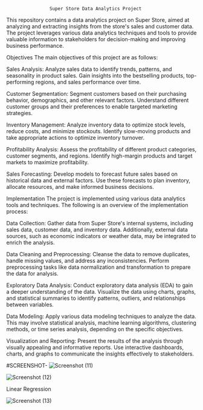                     Super Store Data Analytics Project

This repository contains a data analytics project on Super Store, aimed at analyzing and extracting insights from the store's sales and customer data. The project leverages various data analytics techniques and tools to provide valuable information to stakeholders for decision-making and improving business performance.

Objectives
The main objectives of this project are as follows:

Sales Analysis: Analyze sales data to identify trends, patterns, and seasonality in product sales. Gain insights into the bestselling products, top-performing regions, and sales performance over time.

Customer Segmentation: Segment customers based on their purchasing behavior, demographics, and other relevant factors. Understand different customer groups and their preferences to enable targeted marketing strategies.

Inventory Management: Analyze inventory data to optimize stock levels, reduce costs, and minimize stockouts. Identify slow-moving products and take appropriate actions to optimize inventory turnover.

Profitability Analysis: Assess the profitability of different product categories, customer segments, and regions. Identify high-margin products and target markets to maximize profitability.

Sales Forecasting: Develop models to forecast future sales based on historical data and external factors. Use these forecasts to plan inventory, allocate resources, and make informed business decisions.

Implementation
The project is implemented using various data analytics tools and techniques. The following is an overview of the implementation process:

Data Collection: Gather data from Super Store's internal systems, including sales data, customer data, and inventory data. Additionally, external data sources, such as economic indicators or weather data, may be integrated to enrich the analysis.

Data Cleaning and Preprocessing: Cleanse the data to remove duplicates, handle missing values, and address any inconsistencies. Perform preprocessing tasks like data normalization and transformation to prepare the data for analysis.

Exploratory Data Analysis: Conduct exploratory data analysis (EDA) to gain a deeper understanding of the data. Visualize the data using charts, graphs, and statistical summaries to identify patterns, outliers, and relationships between variables.

Data Modeling: Apply various data modeling techniques to analyze the data. This may involve statistical analysis, machine learning algorithms, clustering methods, or time series analysis, depending on the specific objectives.

Visualization and Reporting: Present the results of the analysis through visually appealing and informative reports. Use interactive dashboards, charts, and graphs to communicate the insights effectively to stakeholders.


#SCREENSHOT-
![Screenshot (11)](https://github.com/DivyamGupta3000/Supersore/assets/108221297/fda29d4f-1bf5-403f-b384-8ea4ebfb65d8)

![Screenshot (12)](https://github.com/DivyamGupta3000/Supersore/assets/108221297/f8a268e2-eff4-40e9-b50a-03f1e54cb65f)

Linear Regression

![Screenshot (13)](https://github.com/DivyamGupta3000/Supersore/assets/108221297/4c8064cd-5835-454e-bf0a-d7e737655e15)
